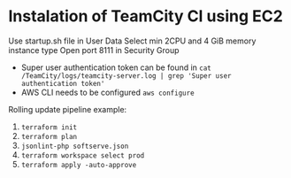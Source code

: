# Instalation of TeamCity CI using EC2  

Use startup.sh file in User Data
Select min 2CPU and 4 GiB memory instance type
Open port 8111 in Security Group

- Super user authentication token can be found in `cat /TeamCity/logs/teamcity-server.log | grep 'Super user authentication token'`  
- AWS CLI needs to be configured `aws configure`

Rolling update pipeline example:

1. `terraform init`
2. `terraform plan`
3. `jsonlint-php softserve.json`
4. `terraform workspace select prod`
5. `terraform apply -auto-approve`